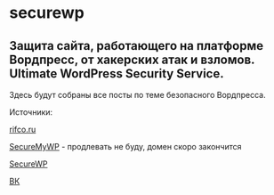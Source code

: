 # securewp

## Защита сайта, работающего на платформе Вордпресс, от хакерских атак и взломов. Ultimate WordPress Security Service.

Здесь будут собраны все посты по теме безопасного Вордпресса.

Источники:

[rifco.ru](https://rifco.ru)

[SecureMyWP](https://securemywp.ru) - продлевать не буду, домен скоро закончится

[SecureWP](https://securewp.ru)

[ВК](https://vk.com/securewp)
